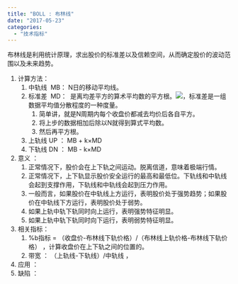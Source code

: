 ```yaml
---
title: "BOLL : 布林线"
date: "2017-05-23"
categories: 
  - "技术指标"
---
```


布林线是利用统计原理，求出股价的标准差以及信赖空间，从而确定股价的波动范围以及未来趋势。

1. 计算方法：
    1. 中轨线  MB： N日的移动平均线。
    2. 标准差  MD：  是离均差平方的算术平均数的平方根。![](images/d058ccbf6c81800af3b703f9b33533fa838b47f3.png)，标准差是一组数据平均值分散程度的一种度量。
        1. 简单讲，就是N周期内每个收盘价都减去均价后各自平方。
        2. 将上步的数据相加后除以N就得到算式平均数。
        3. 然后再平方根。
    3. 上轨线 UP ： MB + k×MD
    4. 下轨线 DN ： MB - k×MD
2. 意义 ：
    1. 正常情况下，股价会在上下轨之间运动。脱离信道，意味着极端行情。
    2. 正常情况下，上下轨显示股价安全运行的最高和最低位。下轨线和中轨线会起到支撑作用，下轨线和中轨线会起到压力作用。
    3. 一般而言，如果股价在中轨线上方运行，表明股价处于强势趋势；如果股价在中轨线下方运行，表明股价处于弱势。
    4. 如果上轨中轨下轨同时向上运行，表明强势特征明显。
    5. 如果上轨中轨下轨同时向下运行，表明弱势特征明显。
3. 相关指标：
    1. %b指标 = （收盘价-布林线下轨价格）/（布林线上轨价格-布林线下轨价格） ，计算收盘价在上下轨之间的位置的。
    2. 带宽 ： （上轨线-下轨线）/中轨线 ，
4. 应用 ：
5. 缺陷 ：

